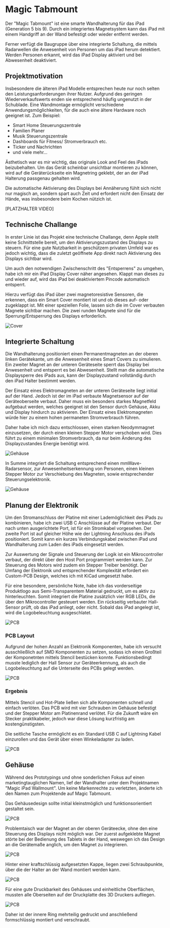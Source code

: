 # Magic Tabmount

Der "Magic Tabmount" ist eine smarte Wandhalterung für das iPad (Generation 5 bis 9). Durch ein integriertes Magnetsystem kann das iPad mit einem Handgriff an der Wand befestigt oder wieder entfernt werden.

Ferner verfügt die Baugruppe über eine integrierte Schaltung, die mittels Radarwellen die Anwesenheit von Personen um das iPad herum detektiert. Werden Personen erkannt, wird das iPad Display aktiviert und bei Abwesenheit deaktiviert.

## Projektmotivation

Insbesondere die älteren iPad Modelle entsprechen heute nur noch selten den Leistungsanforderungen ihrer Nutzer. Aufgrund des geringen Wiederverkaufswerts enden sie entsprechend häufig ungenutzt in der Schublade. Eine Wandmontage ermöglicht verschiedene Anwendungsmöglichkeiten, für die auch eine ältere Hardware noch geeignet ist. Zum Beispiel:

- Smart Home Steuerungszentrale
- Familien Planer
- Musik Steuerungszentrale
- Dashboards für Fitness/ Stromverbrauch etc.
- Ticker und Nachrichten
- und viele mehr...

Ästhetisch war es mir wichtig, das originale Look and Feel des iPads beizubehalten. Um das Gerät scheinbar unsichtbar montieren zu können, wird auf die Geräterückseite ein Magnetring geklebt, der an der iPad Halterung passgenau gehalten wird.

Die automatische Aktivierung des Displays bei Annäherung fühlt sich nicht nur magisch an, sondern spart auch Zeit und erfordert nicht den Einsatz der Hände, was insbesondere beim Kochen nützich ist.

[PLATZHALTER VIDEO]

## Technische Challange

In erster Linie ist das Projekt eine technische Challange, denn Apple stellt keine Schnittstelle bereit, um den Aktivierungszustand des Displays zu steuern. Für eine gute Nutzbarkeit in geschützem privaten Umfeld war es jedoch wichtig, dass die zuletzt geöffnete App direkt nach Aktivierung des Displays sichtbar wird.

Um auch den notwendigen Zwischenschritt des "Entsperrens" zu umgehen, habe ich mir ein iPad Display Cover näher angesehen. Klappt man dieses zu und wieder auf, wird das iPad bei deaktiviertem Pincode automatisch entsperrt.

Hierzu verfügt das iPad über zwei magnetoresistive Sensoren, die erkennen, dass ein Smart Cover montiert ist und ob dieses auf- oder zugeklappt ist. Mit einer speziellen Folie, lassen sich die im Cover verbauten Magnete sichtbar machen. Die zwei runden Magnete sind für die Sperrung/Entsperrung des Displays erforderlich.

![Cover](Readme/cover_1.jpg)

## Integrierte Schaltung

Die Wandhalterung positioniert einen Permanentmagneten an der oberen linken Gerätekante, um die Anwesenheit eines Smart Covers zu simulieren. Ein zweiter Magnet an der unteren Geräteseite sperrt das Display bei Anwesenheit und entsperrt es bei Abwesenheit. Stellt man die automatische Displaysperre des iPads aus, kann der Displayzustand vollständig durch den iPad Halter bestimmt werden.

Der Einsatz eines Elektromagneten an der unteren Geräteseite liegt initial auf der Hand. Jedoch ist der im iPad verbaute Magnetsensor auf der Geräteoberseite verbaut. Daher muss ein besonders starkes Magnetfeld aufgebaut werden, welches geeignet ist den Sensor durch Gehäuse, Akku und Display hindurch zu aktivieren. Der Einsatz eines Elektromagneten würde hier zu einem hohen permaneten Stromverbrauch führen.

Daher habe ich mich dazu entschlossen, einen starken Neodymmagnet einzusetzen, der durch einen kleinen Stepper Motor verschoben wird. Dies führt zu einem minimalen Stromverbrauch, da nur beim Änderung des Displayzustandes Energie benötigt wird.

![Gehäuse](Readme/housing_3.png)

In Summe integriert die Schaltung entsprechend einen mmWave-Radarsensor, zur Anwesenheitserkennung von Personen, einen kleinen Stepper Motor zur Verschiebung des Magneten, sowie entsprechender Steuerungselektronik.

![Gehäuse](Readme/housing_4.png)

## Planung der Elektronik

Um den Stromanschluss der Platine mit einer Lademöglichkeit des iPads zu kombinieren, habe ich zwei USB C Anschlüsse auf der Platine verbaut. Der nach unten ausgerichtete Port, ist für ein Stromkabel vorgesehen. Der zweite Port ist auf gleicher Höhe wie der Lightning Anschluss des iPads positioniert. Somit kann ein kurzes Verbindungskabel zwischen iPad und Wandhalterung zum Laden des iPads eingesetzt werden.

Zur Auswertung der Signale und Steuerung der Logik ist ein Mikrocontroller verbaut, der direkt über den Host Port programmiert werden kann. Zur Steuerung des Motors wird zudem ein Stepper Treiber benötigt. Der Umfang der Elektronik und entsprechender Komplexität erfordert ein Custom-PCB Design, welches ich mit KiCad umgesetzt habe.

Für eine besondere, persönliche Note, habe ich das vorderseitige Produktlogo aus Semi-Transparentem Material gedruckt, um es aktiv zu hinterleuchten. Somit integriert die Platine zusätzlich vier RGB LEDs, die über den Mikrocontroller gesteuert werden. Ein rückseitig verbauter Hall-Sensor prüft, ob das iPad anliegt, oder nicht. Sobald das iPad angelegt ist, wird die Logobeleuchtung ausgeschlatet.

![PCB](Readme/pcb_view_2.png)

### PCB Layout

Aufgrund der hohen Anzahl an Elektronik Komponenten, habe ich versucht ausschließlich auf SMD Komponenten zu setzen, sodass ich einen Großteil der Komponetnten mittels Stencil bestücken konnte. Funktionsbedingt musste lediglich der Hall Sensor zur Geräteerkennung, als auch die Logobeleuchtung auf die Unterseite des PCBs gelegt werden.

![PCB](Readme/pcb_view_1.png)

### Ergebnis

Mittels Stencil und Hot-Plate ließen sich alle Komponenten schnell und einfach verlöten. Das PCB wird mit vier Schrauben im Gehäuse befestigt und der Stepper Motor am Platinenrand verlötet. Für die Zukunft wäre ein Stecker praktikabeler, jedoch war diese Lösung kurzfristig am kostengünstigsten.

Die seitliche Tasche ermöglicht es ein Standard USB C auf Lightning Kabel einzurollen und das Gerät über einen Winkeladapter zu laden.

![PCB](Readme/result_1.png)

## Gehäuse

Während des Prototypings und ohne sonderlichen Fokus auf einen marketingtauglichen Namen, lief der Wandhalter unter dem Projektnamen "Magic iPad Wallmount". Um keine Markenrechte zu verletzten, änderte ich den Namen zum Projektende auf Magic Tabmount.

Das Gehäusedesign sollte initial kleinstmöglich und funktionsorientiert gestaltet sein.

![PCB](Readme/prototype_1.png)

Problemtaisch war der Magnet an der oberen Geräteecke, ohne den eine Steuerung des Displays nicht möglich war. Der zuerst aufgeklebte Magnet störte bei der Bedienung des Tablets in der Hand, weswegen ich das Design an die Gerätemaße anglich, um den Magnet zu integrieren.

![PCB](Readme/old_housing_2.jpeg)

Hinter einer kraftschlüssig aufgesetzten Kappe, liegen zwei Schraubpunkte, über die der Halter an der Wand montiert werden kann.

![PCB](Readme/setup_1.png)

Für eine gute Druckbarkeit des Gehäuses und einheitliche Oberflächen, mussten alle Oberseiten auf der Druckplatte des 3D Druckers aufliegen.

![PCB](Readme/setup_2.png)

Daher ist der innere Ring mehrteilig gedruckt und anschließend formschlüssig montiert und verschraubt.
